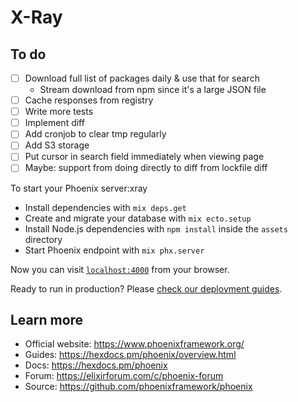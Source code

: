# X-Ray

## To do
- [ ] Download full list of packages daily & use that for search
  - Stream download from npm since it's a large JSON file
- [ ] Cache responses from registry
- [ ] Write more tests
- [ ] Implement diff
- [ ] Add cronjob to clear tmp regularly
- [ ] Add S3 storage
- [ ] Put cursor in search field immediately when viewing page
- [ ] Maybe: support from doing directly to diff from lockfile diff

To start your Phoenix server:xray

  * Install dependencies with `mix deps.get`
  * Create and migrate your database with `mix ecto.setup`
  * Install Node.js dependencies with `npm install` inside the `assets` directory
  * Start Phoenix endpoint with `mix phx.server`

Now you can visit [`localhost:4000`](http://localhost:4000) from your browser.

Ready to run in production? Please [check our deployment guides](https://hexdocs.pm/phoenix/deployment.html).

## Learn more

  * Official website: https://www.phoenixframework.org/
  * Guides: https://hexdocs.pm/phoenix/overview.html
  * Docs: https://hexdocs.pm/phoenix
  * Forum: https://elixirforum.com/c/phoenix-forum
  * Source: https://github.com/phoenixframework/phoenix
